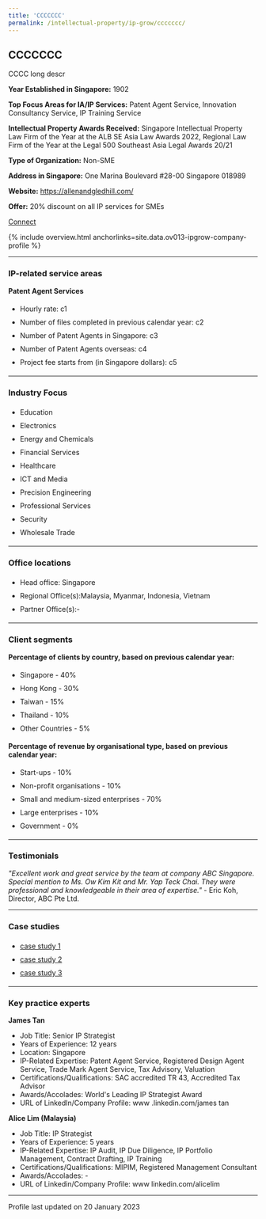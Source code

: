 ```yaml
---
title: 'CCCCCCC'
permalink: /intellectual-property/ip-grow/ccccccc/
---
```


## CCCCCCC

CCCC long descr

<b>Year Established in Singapore:</b> 1902

<b>Top Focus Areas for IA/IP Services:</b> Patent Agent Service, Innovation Consultancy Service, IP Training Service

<b>Intellectual Property Awards Received:</b> Singapore Intellectual Property Law Firm of the Year at the ALB SE Asia Law Awards 2022, Regional Law Firm of the Year at the Legal 500 Southeast Asia Legal Awards 20/21

<b>Type of Organization:</b> Non-SME

<b>Address in Singapore:</b> One Marina Boulevard #28-00 Singapore 018989

<b>Website:</b> <a href='https://allenandgledhill.com/'>https://allenandgledhill.com/</a>

<b>Offer:</b> 20% discount on all IP services for SMEs

<a class='btn' href='https://www.gobusiness.gov.sg' target='_blank' rel='noopener'>Connect</a>

{% include overview.html anchorlinks=site.data.ov013-ipgrow-company-profile %}

---
<a name='ip-related-service-areas'></a>
### IP-related service areas

**Patent Agent Services**

<ul>
<li style='line-height: 27px; margin: 0px 0px !important'>Hourly rate:  c1</li>
<li style='line-height: 27px; margin: 0px 0px !important'>Number of files completed in previous calendar year: c2</li>
<li style='line-height: 27px; margin: 0px 0px !important'>Number of Patent Agents in Singapore: c3</li>
<li style='line-height: 27px; margin: 0px 0px !important'>Number of Patent Agents overseas: c4</li>
<li style='line-height: 27px; margin: 0px 0px !important'>Project fee starts from (in Singapore dollars):  c5</li>
</ul>

---
<a name='industry-focus'></a>
### Industry Focus

<ul><li style='line-height: 27px; margin: 0px 0px !important'> Education</li><li style='line-height: 27px; margin: 0px 0px !important'>Electronics</li><li style='line-height: 27px; margin: 0px 0px !important'>Energy and Chemicals</li><li style='line-height: 27px; margin: 0px 0px !important'>Financial Services</li><li style='line-height: 27px; margin: 0px 0px !important'>Healthcare</li><li style='line-height: 27px; margin: 0px 0px !important'>ICT and Media</li><li style='line-height: 27px; margin: 0px 0px !important'>Precision Engineering</li><li style='line-height: 27px; margin: 0px 0px !important'>Professional Services</li><li style='line-height: 27px; margin: 0px 0px !important'>Security</li><li style='line-height: 27px; margin: 0px 0px !important'>Wholesale Trade</li></ul>

---
<a name='office-locations'></a>
### Office locations

<ul><li style='line-height: 27px; margin: 0px 0px !important'> Head office: Singapore</li><li style='line-height: 27px; margin: 0px 0px !important'>Regional Office(s):Malaysia, Myanmar, Indonesia, Vietnam</li><li style='line-height: 27px; margin: 0px 0px !important'>Partner Office(s):-</li></ul>

---
<a name='client-segments'></a>
### Client segments

**Percentage of clients by country, based on previous calendar year:**

<ul><li style='line-height: 27px; margin: 0px 0px !important'> Singapore - 40%</li><li style='line-height: 27px; margin: 0px 0px !important'>Hong Kong - 30%</li><li style='line-height: 27px; margin: 0px 0px !important'>Taiwan - 15%</li><li style='line-height: 27px; margin: 0px 0px !important'>Thailand - 10%</li><li style='line-height: 27px; margin: 0px 0px !important'>Other Countries - 5%</li></ul>

**Percentage of revenue by organisational type, based on previous calendar year:**

<ul><li style='line-height: 27px; margin: 0px 0px !important'> Start-ups - 10%</li><li style='line-height: 27px; margin: 0px 0px !important'>Non-profit organisations - 10%</li><li style='line-height: 27px; margin: 0px 0px !important'>Small and medium-sized enterprises - 70%</li><li style='line-height: 27px; margin: 0px 0px !important'>Large enterprises - 10%</li><li style='line-height: 27px; margin: 0px 0px !important'>Government - 0%</li></ul>

---
<a name='testimonials'></a>
### Testimonials

*"Excellent work and great service by the team at company ABC Singapore. Special mention to Ms. Ow Kim Kit and Mr. Yap Teck Chai. They were professional and knowledgeable in their area of expertise."* - Eric Koh, Director, ABC Pte Ltd.



---
<a name='case-studies'></a>
### Case studies

<ul><li style='line-height: 27px; margin: 0px 0px !important'> <a href="https://www.google.com" target="_blank" rel="noopener">case study 1</a></li><li style='line-height: 27px; margin: 0px 0px !important'><a href="https://www.google.com" target="_blank" rel="noopener">case study 2</a></li><li style='line-height: 27px; margin: 0px 0px !important'><a href="https://www.google.com" target="_blank" rel="noopener">case study 3</a></li></ul>

---
<a name='key-practice-experts'></a>
### Key practice experts

**James Tan**

- Job Title: Senior IP Strategist
- Years of Experience: 12 years
- Location: Singapore
- IP-Related Expertise: Patent Agent Service, Registered Design Agent Service, Trade Mark Agent Service, Tax Advisory, Valuation
- Certifications/Qualifications: SAC accredited TR 43, Accredited Tax Advisor
- Awards/Accolades: World's Leading IP Strategist Award
- URL of LinkedIn/Company Profile: www .linkedin.com/james tan

**Alice Lim (Malaysia)**

- Job Title: IP Strategist
- Years of Experience: 5 years
- IP-Related Expertise: IP Audit, IP Due Diligence, IP Portfolio Management, Contract Drafting, IP Training
- Certifications/Qualifications: MIPIM, Registered Management Consultant
- Awards/Accolades: -
- URL of Linkedin/Company Profile: www linkedin.com/alicelim

---
Profile last updated on 20 January 2023
